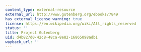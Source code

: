 ```yaml
---
content_type: external-resource
external_url: http://www.gutenberg.org/ebooks/7849
has_external_license_warning: true
license: https://en.wikipedia.org/wiki/All_rights_reserved
status: ''
title: Project Gutenberg
uid: d4b827d0-42c8-48ca-8e82-16865098adb1
wayback_url: ''
---
```

